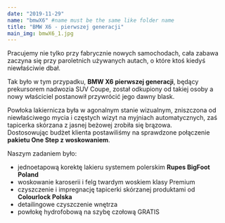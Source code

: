 ```yaml
---
date: "2019-11-29"
name: "bmwX6" #name must be the same like folder name
title: "BMW X6 - pierwszej generacji"
main_img: bmwX6_1.jpg
---
```


<p>Pracujemy nie tylko przy fabrycznie nowych samochodach, cała zabawa zaczyna się przy paroletnich używanych autach, o które ktoś kiedyś niewłaściwie dbał. </p>
<p>Tak było w tym przypadku, <strong>BMW X6 pierwszej generacji</strong>, będący prekursorem nadwozia SUV Coupe, został odkupiony od takiej osoby a nowy właściciel postanowił przywrócić jego dawny blask.</p>
<p>Powłoka lakiernicza była w agonalnym stanie wizualnym, zniszczona od niewłaściwego mycia i częstych wizyt na myjniach automatycznych, zaś tapicerka skórzana z jasnej beżowej zrobiła się brązowa. <br/>
Dostosowując budżet klienta postawiliśmy na sprawdzone połączenie <strong>pakietu One Step z woskowaniem</strong>. </p>
<p>Naszym zadaniem było:</p>
<ul>
    <li>jednoetapową korektę lakieru systemem polerskim <strong>Rupes BigFoot Poland</strong></li>
    <li>woskowanie karoserii i felg twardym woskiem klasy Premium</li>
    <li>czyszczenie i impregnację tapicerki skórzanej produktami od <strong>Colourlock Polska</strong></li>
    <li>detailingowe czyszczenie wnętrza </li>
    <li>powłokę hydrofobową na szybę czołową GRATIS</li>
</ul>
